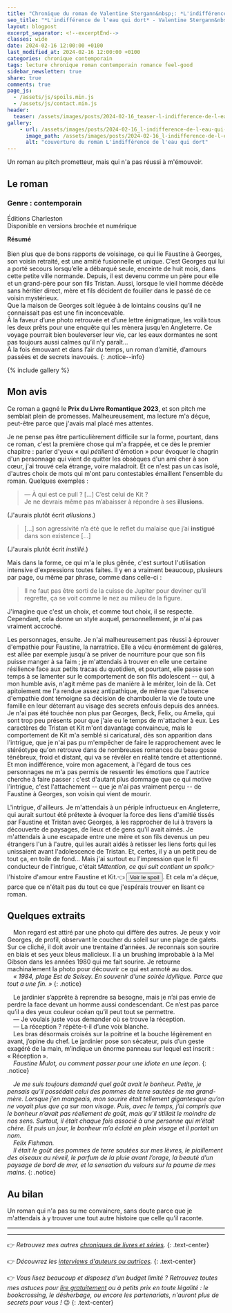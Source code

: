 ```yaml
---
title: "Chronique du roman de Valentine Stergann&nbsp;: *L'indifférence de l'eau qui dort*"
seo_title: "*L'indifférence de l'eau qui dort* - Valentine Stergann&nbsp;: avis de lecture"
layout: blogpost
excerpt_separator: <!--excerptEnd-->
classes: wide
date: 2024-02-16 12:00:00 +0100
last_modified_at: 2024-02-16 12:00:00 +0100
categories: chronique contemporain
tags: lecture chronique roman contemporain romance feel-good
sidebar_newsletter: true
share: true
comments: true
page_js:
  - /assets/js/spoils.min.js
  - /assets/js/contact.min.js
header:
  teaser: /assets/images/posts/2024-02-16_teaser-l-indifference-de-l-eau-qui-dort.webp
gallery:
    - url: /assets/images/posts/2024-02-16_l-indifference-de-l-eau-qui-dort-cover.webp
      image_path: /assets/images/posts/2024-02-16_l-indifference-de-l-eau-qui-dort-cover.webp
      alt: "couverture du roman L'indifférence de l'eau qui dort"
---
```


Un roman au pitch prometteur, mais qui n'a pas réussi à m'émouvoir.
<!--excerptEnd-->

<span class="fa fa-star rating_checked"></span>
<span class="fa fa-star rating_checked"></span>
<span class="fa fa-star rating_unchecked"></span>
<span class="fa fa-star rating_unchecked"></span>
<span class="fa fa-star rating_unchecked"></span>


## Le roman

### Genre&nbsp;: contemporain

Éditions Charleston<br />
Disponible en versions brochée et numérique

**Résumé**<br /><br />
Bien plus que de bons rapports de voisinage, ce qui lie Faustine à Georges, son voisin retraité, est une amitié fusionnelle et unique. C’est Georges qui lui a porté secours lorsqu’elle a débarqué seule, enceinte de huit mois, dans cette petite ville normande. Depuis, il est devenu comme un père pour elle et un grand-père pour son fils Tristan. Aussi, lorsque le vieil homme décède sans héritier direct, mère et fils décident de fouiller dans le passé de ce voisin mystérieux.<br/>
Que la maison de Georges soit léguée à de lointains cousins qu’il ne connaissait pas est une fin inconcevable.<br/>
À la faveur d’une photo retrouvée et d’une lettre énigmatique, les voilà tous les deux prêts pour une enquête qui les mènera jusqu’en Angleterre. Ce voyage pourrait bien bouleverser leur vie, car les eaux dormantes ne sont pas toujours aussi calmes qu’il n’y paraît&hellip;<br/>
À la fois émouvant et dans l’air du temps, un roman d’amitié, d’amours passées et de secrets inavoués.
{: .notice--info}

{% include gallery %}


## Mon avis

Ce roman a gagné le **Prix du Livre Romantique 2023**, et son pitch me semblait plein de promesses. Malheureusement, ma lecture m'a déçue, peut-être parce que j'avais mal placé mes attentes.

Je ne pense pas être particulièrement difficile sur la forme, pourtant, dans ce roman, c'est la première chose qui m'a frappée, et ce dès le premier chapitre&nbsp;: parler d'yeux &laquo;&nbsp;qui *pétillent* d'émotion&nbsp;&raquo; pour évoquer le chagrin d'un personnage qui vient de quitter les obsèques d'un ami cher à son c&oelig;ur, j'ai trouvé cela étrange, voire maladroit. Et ce n'est pas un cas isolé, d'autres choix de mots qui m'ont paru contestables émaillent l'ensemble du roman. Quelques exemples&nbsp;:

> — À qui est ce pull ? [&hellip;] C’est celui de Kit ?<br/> Je ne devrais même pas m’abaisser à répondre à ses **illusions**.

(J'aurais plutôt écrit *allusions*.)

> [&hellip;] son agressivité n’a été que le reflet du malaise que j’ai **instigué** dans son existence [&hellip;]

(J'aurais plutôt écrit *instillé*.)

Mais dans la forme, ce qui m'a le plus gênée, c'est surtout l'utilisation intensive d'expressions toutes faites. Il y en a vraiment beaucoup, plusieurs par page, ou même par phrase, comme dans celle-ci&nbsp;:

> Il ne faut pas être sorti de la cuisse de Jupiter pour deviner qu’il regrette, ça se voit comme le nez au milieu de la figure.

J'imagine que c'est un choix, et comme tout choix, il se respecte. Cependant, cela donne un style auquel, personnellement, je n'ai pas vraiment accroché.

Les personnages, ensuite. Je n'ai malheureusement pas réussi à éprouver d'empathie pour Faustine, la narratrice. Elle a vécu énormément de galères, est allée par exemple jusqu'à se priver de nourriture pour que son fils puisse manger à sa faim&nbsp;; je m'attendais à trouver en elle une certaine résilience face aux petits tracas du quotidien, et pourtant, elle passe son temps à se lamenter sur le comportement de son fils adolescent -- qui, à mon humble avis, n'agit même pas de manière à le mériter, loin de là. Cet apitoiement me l'a rendue assez antipathique, de même que l'absence d'empathie dont témoigne sa décision de chambouler la vie de toute une famille en leur déterrant au visage des secrets enfouis depuis des années. Je n'ai pas été touchée non plus par Georges, Beck, Felix, ou Amelia, qui sont trop peu présents pour que j'aie eu le temps de m'attacher à eux. Les caractères de Tristan et Kit m'ont davantage convaincue, mais le comportement de Kit m'a semblé si caricatural, dès son apparition dans l'intrigue, que je n'ai pas pu m'empêcher de faire le rapprochement avec le stéréotype qu'on retrouve dans de nombreuses romances du beau gosse ténébreux, froid et distant, qui va se révéler en réalité tendre et attentionné. Et mon indifférence, voire mon agacement, à l'égard de tous ces personnages ne m'a pas permis de ressentir les émotions que l'autrice cherche à faire passer&nbsp;: c'est d'autant plus dommage que ce qui motive l'intrigue, c'est l'attachement -- que je n'ai pas vraiment perçu -- de Faustine à Georges, son voisin qui vient de mourir.

L'intrigue, d'ailleurs. Je m'attendais à un périple infructueux en Angleterre, qui aurait surtout été prétexte à évoquer la force des liens d'amitié tissés par Faustine et Tristan avec Georges, à les rapprocher de lui à travers la découverte de paysages, de lieux et de gens qu'il avait aimés. Je m'attendais à une escapade entre une mère et son fils devenus un peu étrangers l'un à l'autre, qui les aurait aidés à retisser les liens forts qui les unissaient avant l'adolescence de Tristan. Et, certes, il y a un petit peu de tout ça, en toile de fond&hellip; Mais j'ai surtout eu l'impression que le fil conducteur de l'intrigue, c'était ❗*Attention, ce qui suit contient un spoil*👉 <span id="VS-spoil-1" class="hidden" markdown="1">l'histoire d'amour entre Faustine et Kit.👈 </span>
<button target-id="#VS-spoil-1" class="btn btn--primary btn--small" onclick="toggle(this)">Voir le spoil</button>. Et cela m'a déçue, parce que ce n'était pas du tout ce que j'espérais trouver en lisant ce roman.



## Quelques extraits

<span style="margin-left: 1em;"></span>Mon regard est attiré par une photo qui diffère des autres. Je peux y voir Georges, de profil, observant le coucher du soleil sur une plage de galets. Sur ce cliché, il doit avoir une trentaine d’années. Je reconnais son sourire en biais et ses yeux bleus malicieux. Il a un brushing improbable à la Mel Gibson dans les années 1980 qui me fait sourire. Je retourne machinalement la photo pour découvrir ce qui est annoté au dos.<br/>
<span style="margin-left: 1em;"></span>*«&nbsp;1984, plage Est de Selsey. En souvenir d’une soirée idyllique. Parce que tout a une fin.&nbsp;»*
{: .notice}

<span style="margin-left: 1em;"></span>Le jardinier s’apprête à reprendre sa besogne, mais je n’ai pas envie de perdre la face devant un homme aussi condescendant. Ce n’est pas parce qu’il a des yeux couleur océan qu’il peut tout se permettre.<br/>
<span style="margin-left: 1em;"></span>—&nbsp;Je voulais juste vous demander où se trouve la réception.<br/>
<span style="margin-left: 1em;"></span>—&nbsp;La réception&nbsp;? répète-t-il d’une voix blanche.<br/>
<span style="margin-left: 1em;"></span>Les bras désormais croisés sur la poitrine et la bouche légèrement en avant, j’opine du chef. Le jardinier pose son sécateur, puis d’un geste exagéré de la main, m’indique un énorme panneau sur lequel est inscrit&nbsp;: «&nbsp;Réception&nbsp;».<br/>
<span style="margin-left: 1em;"></span>*Faustine Mulot, ou comment passer pour une idiote en une leçon.*
{: .notice}

<span style="margin-left: 1em;"></span>*Je me suis toujours demandé quel goût avait le bonheur. Petite, je pensais qu’il possédait celui des pommes de terre sautées de ma grand-mère. Lorsque j’en mangeais, mon sourire était tellement gigantesque qu’on ne voyait plus que ça sur mon visage. Puis, avec le temps, j’ai compris que le bonheur n’avait pas réellement de goût, mais qu’il titillait le moindre de nos sens. Surtout, il était chaque fois associé à une personne qui m’était chère. Et puis un jour, le bonheur m’a éclaté en plein visage et il portait un nom.*<br/>
<span style="margin-left: 1em;"></span>*Felix Fishman.*<br/>
<span style="margin-left: 1em;"></span>*Il était le goût des pommes de terre sautées sur mes lèvres, le piaillement des oiseaux au réveil, le parfum de la pluie avant l’orage, la beauté d’un paysage de bord de mer, et la sensation du velours sur la paume de mes mains.*
{: .notice}



## Au bilan

Un roman qui n'a pas su me convaincre, sans doute parce que je m'attendais à y trouver une tout autre histoire que celle qu'il raconte.

---
---
👉 *Retrouvez mes autres [chroniques de livres et séries](/blog/tags#chronique).*
{: .text-center}

👉 *Découvrez les [interviews d'auteurs ou autrices](/blog/tags#interview).*
{: .text-center}

👉 *Vous lisez beaucoup et disposez d'un budget limité&nbsp;? Retrouvez toutes mes astuces pour [lire gratuitement](/lecture/2022/08/22/lire-gratuitement.html) ou à petits prix en toute légalité&nbsp;: le bookcrossing, le désherbage, ou encore les partenariats, n'auront plus de secrets pour vous&nbsp;!* 😉
{: .text-center}